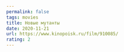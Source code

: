 ```yaml
---
permalink: false
tags: movies
title: Новые мутанты
date: 2020-11-21
url: https://www.kinopoisk.ru/film/910085/
rating: 2
---
```

